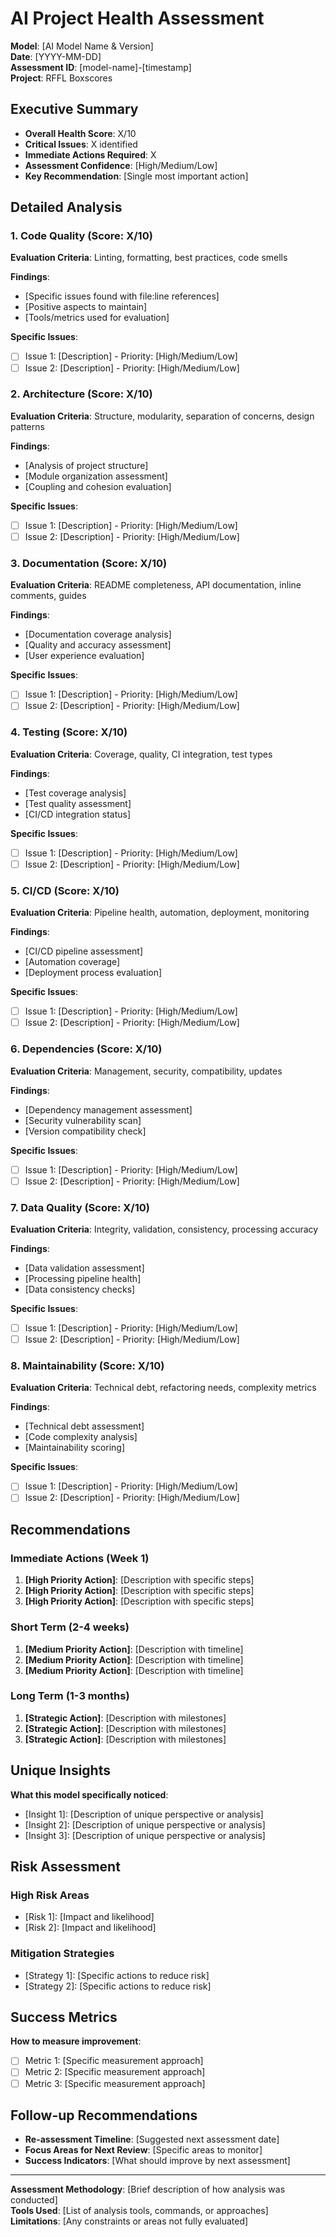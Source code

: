 # AI Project Health Assessment

**Model**: [AI Model Name & Version]  
**Date**: [YYYY-MM-DD]  
**Assessment ID**: [model-name]-[timestamp]  
**Project**: RFFL Boxscores  

## Executive Summary

- **Overall Health Score**: X/10
- **Critical Issues**: X identified  
- **Immediate Actions Required**: X
- **Assessment Confidence**: [High/Medium/Low]
- **Key Recommendation**: [Single most important action]

## Detailed Analysis

### 1. Code Quality (Score: X/10)
**Evaluation Criteria**: Linting, formatting, best practices, code smells

**Findings**:
- [Specific issues found with file:line references]
- [Positive aspects to maintain]
- [Tools/metrics used for evaluation]

**Specific Issues**:
- [ ] Issue 1: [Description] - Priority: [High/Medium/Low]
- [ ] Issue 2: [Description] - Priority: [High/Medium/Low]

### 2. Architecture (Score: X/10)
**Evaluation Criteria**: Structure, modularity, separation of concerns, design patterns

**Findings**:
- [Analysis of project structure]
- [Module organization assessment]
- [Coupling and cohesion evaluation]

**Specific Issues**:
- [ ] Issue 1: [Description] - Priority: [High/Medium/Low]
- [ ] Issue 2: [Description] - Priority: [High/Medium/Low]

### 3. Documentation (Score: X/10)
**Evaluation Criteria**: README completeness, API documentation, inline comments, guides

**Findings**:
- [Documentation coverage analysis]
- [Quality and accuracy assessment]
- [User experience evaluation]

**Specific Issues**:
- [ ] Issue 1: [Description] - Priority: [High/Medium/Low]
- [ ] Issue 2: [Description] - Priority: [High/Medium/Low]

### 4. Testing (Score: X/10)
**Evaluation Criteria**: Coverage, quality, CI integration, test types

**Findings**:
- [Test coverage analysis]
- [Test quality assessment]
- [CI/CD integration status]

**Specific Issues**:
- [ ] Issue 1: [Description] - Priority: [High/Medium/Low]
- [ ] Issue 2: [Description] - Priority: [High/Medium/Low]

### 5. CI/CD (Score: X/10)
**Evaluation Criteria**: Pipeline health, automation, deployment, monitoring

**Findings**:
- [CI/CD pipeline assessment]
- [Automation coverage]
- [Deployment process evaluation]

**Specific Issues**:
- [ ] Issue 1: [Description] - Priority: [High/Medium/Low]
- [ ] Issue 2: [Description] - Priority: [High/Medium/Low]

### 6. Dependencies (Score: X/10)
**Evaluation Criteria**: Management, security, compatibility, updates

**Findings**:
- [Dependency management assessment]
- [Security vulnerability scan]
- [Version compatibility check]

**Specific Issues**:
- [ ] Issue 1: [Description] - Priority: [High/Medium/Low]
- [ ] Issue 2: [Description] - Priority: [High/Medium/Low]

### 7. Data Quality (Score: X/10)
**Evaluation Criteria**: Integrity, validation, consistency, processing accuracy

**Findings**:
- [Data validation assessment]
- [Processing pipeline health]
- [Data consistency checks]

**Specific Issues**:
- [ ] Issue 1: [Description] - Priority: [High/Medium/Low]
- [ ] Issue 2: [Description] - Priority: [High/Medium/Low]

### 8. Maintainability (Score: X/10)
**Evaluation Criteria**: Technical debt, refactoring needs, complexity metrics

**Findings**:
- [Technical debt assessment]
- [Code complexity analysis]
- [Maintainability scoring]

**Specific Issues**:
- [ ] Issue 1: [Description] - Priority: [High/Medium/Low]
- [ ] Issue 2: [Description] - Priority: [High/Medium/Low]

## Recommendations

### Immediate Actions (Week 1)
1. **[High Priority Action]**: [Description with specific steps]
2. **[High Priority Action]**: [Description with specific steps]
3. **[High Priority Action]**: [Description with specific steps]

### Short Term (2-4 weeks)
1. **[Medium Priority Action]**: [Description with timeline]
2. **[Medium Priority Action]**: [Description with timeline]
3. **[Medium Priority Action]**: [Description with timeline]

### Long Term (1-3 months)
1. **[Strategic Action]**: [Description with milestones]
2. **[Strategic Action]**: [Description with milestones]
3. **[Strategic Action]**: [Description with milestones]

## Unique Insights

**What this model specifically noticed**:
- [Insight 1]: [Description of unique perspective or analysis]
- [Insight 2]: [Description of unique perspective or analysis]
- [Insight 3]: [Description of unique perspective or analysis]

## Risk Assessment

### High Risk Areas
- [Risk 1]: [Impact and likelihood]
- [Risk 2]: [Impact and likelihood]

### Mitigation Strategies
- [Strategy 1]: [Specific actions to reduce risk]
- [Strategy 2]: [Specific actions to reduce risk]

## Success Metrics

**How to measure improvement**:
- [ ] Metric 1: [Specific measurement approach]
- [ ] Metric 2: [Specific measurement approach]
- [ ] Metric 3: [Specific measurement approach]

## Follow-up Recommendations

- **Re-assessment Timeline**: [Suggested next assessment date]
- **Focus Areas for Next Review**: [Specific areas to monitor]
- **Success Indicators**: [What should improve by next assessment]

---

**Assessment Methodology**: [Brief description of how analysis was conducted]  
**Tools Used**: [List of analysis tools, commands, or approaches]  
**Limitations**: [Any constraints or areas not fully evaluated]